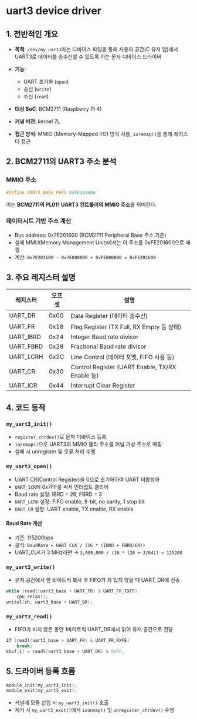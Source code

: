 # uart3 device driver

## 1. 전반적인 개요

* **목적**: `/dev/my_uart3`라는 디바이스 파일을 통해 사용자 공간(C 유저 앱)에서 UART3로 데이터를 송수신할 수 있도록 하는 문자 디바이스 드라이버
* **기능**:

  * UART 초기화 (`open`)
  * 송신 (`write`)
  * 수신 (`read`)
* **대상 SoC**: BCM2711 (Raspberry Pi 4)
* **커널 버전**: kernel 7L
* **접근 방식**: MMIO (Memory-Mapped I/O) 방식 사용, `ioremap()`을 통해 레지스터 접근

## 2. BCM2711의 UART3 주소 분석

### MMIO 주소

```c
#define UART3_BASE_PHYS 0xFE201600
```

이는 **BCM2711의 PL011 UART3 컨트롤러의 MMIO 주소**를 의미한다.

### 데이터시트 기반 주소 계산

* Bus address: 0x7E201600 (BCM2711 Peripheral Base 주소 기준)
* 실제 MMU(Memory Management Unit)에서는 이 주소를 0xFE201600으로 매핑
* 계산: `0x7E201600 - 0x7E000000 + 0xFE000000 = 0xFE201600`

## 3. 주요 레지스터 설명

| 레지스터   | 오프셋 | 설명                                            |
| ---------- | ------ | ----------------------------------------------- |
| UART\_DR   | 0x00   | Data Register (데이터 송수신)                   |
| UART\_FR   | 0x18   | Flag Register (TX Full, RX Empty 등 상태)       |
| UART\_IBRD | 0x24   | Integer Baud rate divisor                       |
| UART\_FBRD | 0x28   | Fractional Baud rate divisor                    |
| UART\_LCRH | 0x2C   | Line Control (데이터 포맷, FIFO 사용 등)        |
| UART\_CR   | 0x30   | Control Register (UART Enable, TX/RX Enable 등) |
| UART\_ICR  | 0x44   | Interrupt Clear Register                        |

## 4. 코드 동작

### `my_uart3_init()`

* `register_chrdev()`로 문자 디바이스 등록
* `ioremap()`으로 UART3의 MMIO 물리 주소를 커널 가상 주소로 매핑
* 실패 시 unregister 및 오류 처리 수행

### `my_uart3_open()`

* UART CR(Control Register)을 0으로 초기화하여 UART 비활성화
* `UART_ICR`에 0x7FF를 써서 인터럽트 클리어
* Baud rate 설정: IBRD = 26, FBRD = 3
* `UART_LCRH` 설정: FIFO enable, 8-bit, no parity, 1 stop bit
* `UART_CR` 설정: UART enable, TX enable, RX enable

#### Baud Rate 계산

* 기준: 115200bps
* 공식: `BaudRate = UART_CLK / (16 * (IBRD + FBRD/64))`
* UART\_CLK가 3 MHz라면 → `3,000,000 / (16 * (26 + 3/64)) ≈ 115200`

### `my_uart3_write()`

* 유저 공간에서 한 바이트씩 복사 후 FIFO가 차 있지 않을 때 UART\_DR에 전송

```c
while (readl(uart3_base + UART_FR) & UART_FR_TXFF)
    cpu_relax();
writel(ch, uart3_base + UART_DR);
```

### `my_uart3_read()`

* FIFO가 비지 않은 동안 1바이트씩 UART\_DR에서 읽어 유저 공간으로 전달

```c
if (readl(uart3_base + UART_FR) & UART_FR_RXFE)
    break;
kbuf[i] = readl(uart3_base + UART_DR) & 0xFF;
```

## 5. 드라이버 등록 흐름

```c
module_init(my_uart3_init);
module_exit(my_uart3_exit);
```

* 커널에 모듈 삽입 시 `my_uart3_init()` 호출
* 제거 시 `my_uart3_exit()`에서 `iounmap()` 및 `unregister_chrdev()` 수행


